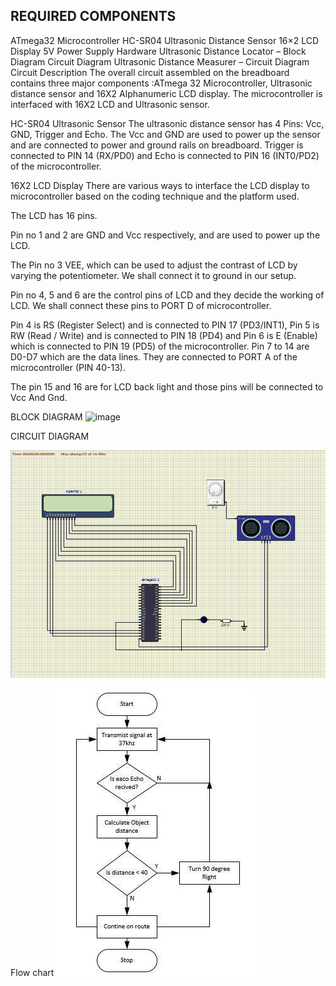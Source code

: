 
## REQUIRED COMPONENTS

ATmega32 Microcontroller
HC-SR04 Ultrasonic Distance Sensor
16×2 LCD Display
5V Power Supply
Hardware
Ultrasonic Distance Locator – Block Diagram
Circuit Diagram
Ultrasonic Distance Measurer – Circuit Diagram
Circuit Description
The overall circuit assembled on the breadboard contains three major components :ATmega 32 Microcontroller, Ultrasonic distance sensor and 16X2 Alphanumeric LCD display. The microcontroller is interfaced with 16X2 LCD and Ultrasonic sensor.

HC-SR04 Ultrasonic Sensor
The ultrasonic distance sensor has 4 Pins: Vcc, GND, Trigger and Echo. The Vcc and GND are used to power up the sensor and are connected to power and ground rails on breadboard. Trigger is connected to PIN 14 (RX/PD0) and Echo is connected to PIN 16 (INT0/PD2) of the microcontroller.

16X2 LCD Display
There are various ways to interface the LCD display to microcontroller based on the coding technique and the platform used.


 

The LCD has 16 pins.

Pin no 1 and 2 are GND and Vcc respectively, and are used to power up the LCD.

The Pin no 3 VEE, which can be used to adjust the contrast of LCD by varying the potentiometer. We shall connect it to ground in our setup.

Pin no 4, 5 and 6 are the control pins of LCD and they decide the working of LCD. We shall connect these pins to PORT D of microcontroller.

Pin 4 is RS (Register Select) and is connected to PIN 17 (PD3/INT1),
Pin 5 is RW (Read / Write) and is connected to PIN 18 (PD4) and
Pin 6 is E (Enable) which is connected to PIN 19 (PD5) of the microcontroller.
Pin 7 to 14 are D0-D7 which are the data lines. They are connected to PORT A of the microcontroller (PIN 40-13).

The pin 15 and 16 are for LCD back light and those pins will be connected to Vcc And Gnd.

BLOCK DIAGRAM
![image](https://user-images.githubusercontent.com/86293096/164385451-c0f76634-d7a3-4768-b87c-1a345efc4985.png)

CIRCUIT DIAGRAM

![image](https://github.com/pallavi9019/M2_DISTANCE/blob/2dfdeb701eaad32a45dac839476b1f4e143fdc7b/2_Design/Circuit%20diagram/distancefinder.png)

Flow chart
![image](https://github.com/pallavi9019/M2_DISTANCE/blob/8aaf042ad6e73f78b54e49ea9dd71bce430a062e/2_Design/Flowchart/Figure-3-Obstacle-detection-and-avoidance-using-ultrasonic-sensor.png)
